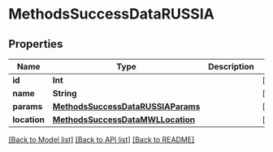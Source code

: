 # MethodsSuccessDataRUSSIA

## Properties
Name | Type | Description | Notes
------------ | ------------- | ------------- | -------------
**id** | **Int** |  | [optional] 
**name** | **String** |  | [optional] 
**params** | [**MethodsSuccessDataRUSSIAParams**](MethodsSuccessDataRUSSIAParams.md) |  | [optional] 
**location** | [**MethodsSuccessDataMWLLocation**](MethodsSuccessDataMWLLocation.md) |  | [optional] 

[[Back to Model list]](../README.md#documentation-for-models) [[Back to API list]](../README.md#documentation-for-api-endpoints) [[Back to README]](../README.md)


